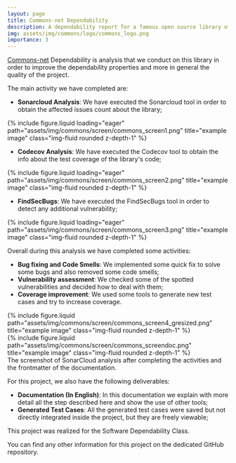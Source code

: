 ```yaml
---
layout: page
title: Commons-net Dependability
description: A dependability report for a famous open source library of the Apache Commons project.
img: assets/img/commons/logo/commons_logo.png
importance: 3
---
```


<a href="https://github.com/Tensa53/commons-net">Commons-net</a> Dependability is analysis that we conduct on this library in order to improve the dependability properties
and more in general the quality of the project.

The main activity we have completed are:

- **Sonarcloud Analysis**: We have executed the Sonarcloud tool in order to obtain the affected issues count about the library;

<div class="row">
    <div class="col-sm mt-3 mt-md-0">
        {% include figure.liquid loading="eager" path="assets/img/commons/screen/commons_screen1.png" title="example image" class="img-fluid rounded z-depth-1" %}
    </div>
</div>

- **Codecov Analysis**: We have executed the Codecov tool to obtain the info about the test coverage of the library's code;

<div class="row">
    <div class="col-sm mt-3 mt-md-0">
        {% include figure.liquid loading="eager" path="assets/img/commons/screen/commons_screen2.png" title="example image" class="img-fluid rounded z-depth-1" %}
    </div>
</div>

- **FindSecBugs**: We have executed the FindSecBugs tool in order to detect any additional vulnerability;

<div class="row">
    <div class="col-sm mt-3 mt-md-0">
        {% include figure.liquid loading="eager" path="assets/img/commons/screen/commons_screen3.png" title="example image" class="img-fluid rounded z-depth-1" %}
    </div>
</div>

Overall during this analysis we have completed some activities:
- **Bug fixing and Code Smells**: We implemented some quick fix to solve some bugs and also removed some code smells;
- **Vulnerability assessment**: We checked some of the spotted vulnerabilities and decided how to deal with them;
- **Coverage improvement**: We used some tools to generate new test cases and try to increase coverage.

<div class="row justify-content-sm-center">
    <div class="col-sm-8 mt-3 mt-md-0">
        {% include figure.liquid path="assets/img/commons/screen/commons_screen4_gresized.png" title="example image" class="img-fluid rounded z-depth-1" %}
    </div>
    <div class="col-sm-4 mt-3 mt-md-0">
        {% include figure.liquid path="assets/img/commons/screen/commons_screendoc.png" title="example image" class="img-fluid rounded z-depth-1" %}
    </div>
</div>
<div class="caption">
    The screenshot of SonarCloud analysis after completing the activities and the frontmatter of the documentation.
</div>

For this project, we also have the following deliverables:
- **Documentation (In English)**: In this documentation we explain with more detail all the step described here and show the use of other tools;
- **Generated Test Cases**: All the generated test cases were saved but not directly integrated inside the project, but they are freely viewable;

This project was realized for the Software Dependability Class. 

You can find any other information for this project on the dedicated GitHub repository.